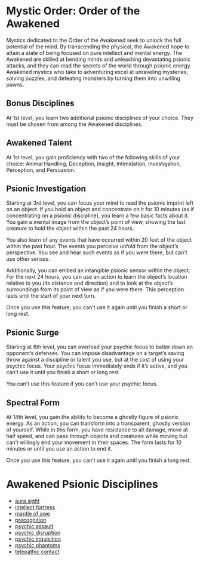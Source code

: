 # Mystic Order: Order of the Awakened
Mystics dedicated to the Order of the Awakened seek to unlock the full potential of the mind. By transcending the physical, the Awakened hope to attain a state of being focused on pure intellect and mental energy.
The Awakened are skilled at bending minds and unleashing devastating psionic attacks, and they can read the secrets of the world through psionic energy. Awakened mystics who take to adventuring excel at unraveling mysteries, solving puzzles, and defeating monsters by turning them into unwilling pawns.

## Bonus Disciplines
At 1st level, you learn two additional psionic disciplines of your choice. They must be chosen from among the Awakened disciplines.

## Awakened Talent
At 1st level, you gain proficiency with two of the following skills of your choice: Animal Handling, Deception, Insight, Intimidation, Investigation, Perception, and Persuasion.

## Psionic Investigation
Starting at 3rd level, you can focus your mind to read the psionic imprint left on an object. If you hold an object and concentrate on it for 10 minutes (as if concentrating on a psionic discipline), you learn a few basic facts about it. You gain a mental image from the object’s point of view, showing the last creature to hold the object within the past 24 hours.

You also learn of any events that have occurred within 20 feet of the object within the past hour. The events you perceive unfold from the object’s perspective. You see and hear such events as if you were there, but can’t use other senses.

Additionally, you can embed an intangible psionic sensor within the object. For the next 24 hours, you can use an action to learn the object’s location relative to you (its distance and direction) and to look at the object’s surroundings from its point of view as if you were there. This perception lasts until the start of your next turn.

Once you use this feature, you can’t use it again until you finish a short or long rest.

## Psionic Surge
Starting at 6th level, you can overload your psychic focus to batter down an opponent’s defenses. You can impose disadvantage on a target’s saving throw against a discipline or talent you use, but at the cost of using your psychic focus. Your psychic focus immediately ends if it’s active, and you can’t use it until you finish a short or long rest.

You can’t use this feature if you can’t use your psychic focus.

## Spectral Form
At 14th level, you gain the ability to become a ghostly figure of psionic energy. As an action, you can transform into a transparent, ghostly version of yourself. While in this form, you have resistance to all damage, move at half speed, and can pass through objects and creatures while moving but can’t willingly end your movement in their spaces. The form lasts for 10 minutes or until you use an action to end it.

Once you use this feature, you can’t use it again until you finish a long rest.

# Awakened Psionic Disciplines
* [aura sight](/Magic/Disciplines/aura-sight.md)
* [intellect fortress](/Magic/Disciplines/intellect-fortress.md)
* [mantle of awe](/Magic/Disciplines/mantle-of-awe.md)
* [precognition](/Magic/Disciplines/precognition.md)
* [psychic assault](/Magic/Disciplines/psychic-assault.md) 
* [psychic disruption](/Magic/Disciplines/psychic-disruption.md)
* [psychic inquisition](/Magic/Disciplines/psychic-inquisition.md)
* [psychic phantoms](/Magic/Disciplines/psychic-phantoms.md)
* [telepathic contact](/Magic/Disciplines/telepathic-contact.md)
